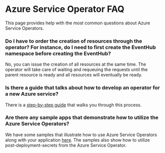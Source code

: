 # Azure Service Operator FAQ

This page provides help with the most common questions about Azure Service Operators.

### Do I have to order the creation of resources through the operator? For instance, do I need to first create the EventHub namespace before creating the EventHub?
No, you can issue the creation of all resources at the same time. The operator will take care of waiting and requeuing the requests until the parent resource is ready and all resources will eventually be ready.

### Is there a guide that talks about how to develop an operator for a new Azure service?
There is a [step-by-step guide](/docs/v1/howto/newoperatorguide.md) that walks you through this process.

### Are there any sample apps that demonstrate how to utilize the Azure Service Operators?
We have some samples that illustrate how to use Azure Service Operators along with your application [here](https://github.com/Azure-Samples/azure-service-operator-samples). The samples also show how to utilize post-deployment-secrets from the Azure Service Operator.
